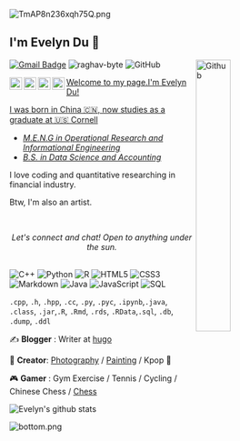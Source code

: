 ![TmAP8n236xqh75Q.png](https://i.loli.net/2020/07/13/OiwrC2KRZNPA9cJ.png)

## I'm Evelyn Du 👋 
<img width="35%" align="right" alt="Github" src="https://user-images.githubusercontent.com/48678280/88862734-4903af80-d201-11ea-968b-9c939d88a37c.gif" />


[![Gmail Badge](https://img.shields.io/badge/-vickydu1213@gmail.com-c14438?style=flat-square&logo=Gmail&logoColor=white&link=mailto:vickydu1213@gmail.com)](mailto:ishagupta2103@gmail.com)    <img src="https://komarev.com/ghpvc/?username=Evelyyyynnnn" alt="raghav-byte" /> ![GitHub](https://img.shields.io/github/license/Thomas-George-T/Thomas-George-T?style=flat)

<div align="center">
<a href="https://www.linkedin.com/in/evelyyyn-du/"><img align="left" alt="Evelyn's Kaggle" width="22px" src="https://cdn.jsdelivr.net/npm/simple-icons@v3/icons/linkedin.svg" /><a href="https://www.hackerrank.com/profile/vickydu1213"><img align="left" alt="Evelyn's Kaggle" width="22px" src="https://cdn.jsdelivr.net/npm/simple-icons@v3/icons/hackerrank.svg" /><a href="https://www.kaggle.com/evelynduu"><img align="left" alt="Evelyn's Kaggle" width="22px" src="https://cdn.jsdelivr.net/npm/simple-icons@3.1.0/icons/kaggle.svg" /><a href="https://github.com/Evelyyyynnnn"><img align="left" alt="Evelyn's Kaggle" width="22px" src="https://cdn.jsdelivr.net/npm/simple-icons@v3/icons/github.svg" />

</div>


Welcome to my page.I'm Evelyn Du! 

I was born in China 🇨🇳, now studies as a graduate at 🇺🇸 Cornell
- *[M.E.N.G in Operational Research and Informational Engineering](https://www.orie.cornell.edu/orie/programs/meng-degree-ithaca/meng-resources/orie-meng-handbook-2024-2025)*
- *[B.S. in Data Science and Accounting](https://mbaen.rmbs.ruc.edu.cn/)*

I love coding and quantitative researching in financial industry.

Btw, I'm also an artist.

<br>
<p align="center">
  <i>Let's connect and chat! Open to anything under the sun.</i>


<br>
<br>


![C++](https://img.shields.io/badge/-C++-000000?style=for-the-badge&logo=C%2B%2B&logoColor=00599C)
![Python](http://img.shields.io/badge/-Python-000000?style=for-the-badge&logo=Visual-studio-code&logoColor=blue)
![R](http://img.shields.io/badge/-R-000000?style=for-the-badge&logo=Visual-studio-code&logoColor=blue)
![HTML5](https://img.shields.io/badge/-HTML5-000000?style=for-the-badge&logo=HTML5)
![CSS3](https://img.shields.io/badge/-CSS3-000000?style=for-the-badge&logo=CSS3)
![Markdown](http://img.shields.io/badge/-Markdown-000000?style=for-the-badge&logo=Markdown&logoColor=magenta)
![Java](https://img.shields.io/badge/-Java-000000?style=for-the-badge&logo=Java&logoColor=007396)
![JavaScript](https://img.shields.io/badge/-JavaScript-000000?style=for-the-badge&logo=javascript)
![SQL](https://img.shields.io/badge/-SQL-000000?style=for-the-badge&logo=MySQL)
  
`.cpp`, `.h`, `.hpp`, `.cc`, `.py`, `.pyc`, `.ipynb`,`.java`, `.class`, `.jar`,`.R`, `.Rmd`, `.rds`, `.RData`,`.sql`, `.db`, `.dump`, `.ddl`

✍️ **Blogger** : Writer at [hugo](https://evelyn-english-post-site.vercel.app/)

🏃 **Creator**: [Photography](https://www.instagram.com/viii.iiicky?igsh=MWNpczJ3MmtlOGhnaA%3D%3D&utm_source=qr) / [Painting](https://jekyll-typing-artist.vercel.app/) / Kpop 🥋 

🎮 **Gamer** : Gym Exercise / Tennis / Cycling / Chinese Chess / [Chess](https://papergames.io/zh/%E4%BA%94%E5%AD%90%E6%A3%8B)

![Evelyn's github stats](https://github-readme-stats.vercel.app/api?username=AkhilGKrishnan&show_icons=true&theme=dark)


![bottom.png](https://i.loli.net/2020/07/12/b3grZD6LFseGuUP.png)
